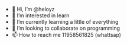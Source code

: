 - 👋 Hi, I’m @heloyz
- 👀 I’m interested in learn
- 🌱 I’m currently learning a little of everything
- 💞️ I’m looking to collaborate on programming
- 📫 How to reach me 11958561825 (whattsap)

<!---
heloyz/heloyz is a ✨ special ✨ repository because its `README.md` (this file) appears on your GitHub profile.
You can click the Preview link to take a look at your changes.
--->
